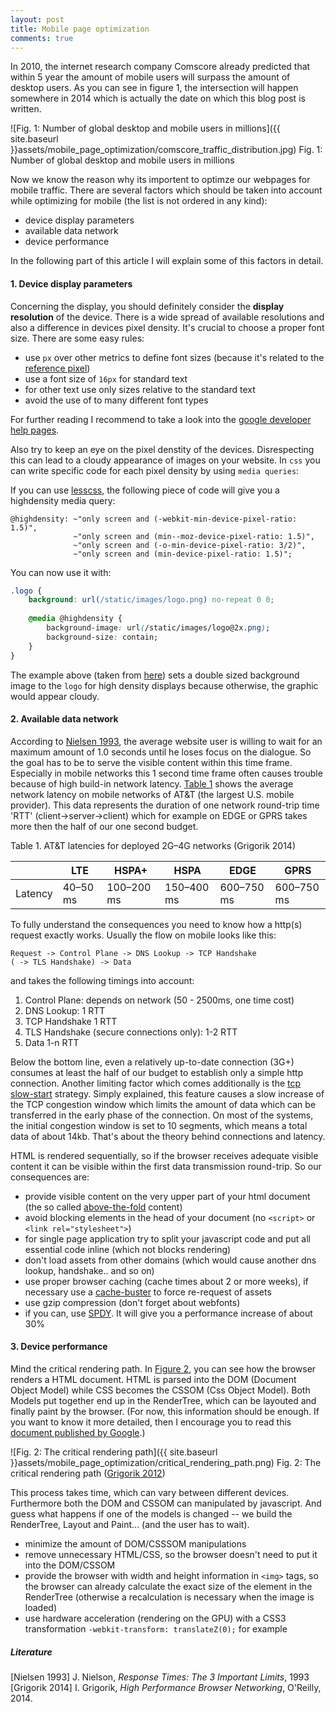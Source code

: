 ```yaml
---
layout: post
title: Mobile page optimization
comments: true
---
```


In 2010, the internet research company Comscore already predicted that within 5 year the amount of mobile users will surpass the amount of desktop users. As you can see in figure 1, the intersection will happen somewhere in 2014 which is actually the date on which this blog post is written.


![Fig. 1: Number of global desktop and mobile users in millions]({{ site.baseurl }}assets/mobile_page_optimization/comscore_traffic_distribution.jpg)
<a name="fig1">Fig. 1</a>: Number of global desktop and mobile users in millions

Now we know the reason why its importent to optimze our webpages for mobile traffic. There are several factors which should be taken into account while optimizing for mobile (the list is not ordered in any kind):

- device display parameters
- available data network
- device performance

In the following part of this article I will explain some of this factors in detail.

#### 1. Device display parameters

Concerning the display, you should definitely consider the **display resolution** of the device. There is a wide spread of available resolutions and also a difference in devices pixel density. It's crucial to choose a proper font size. There are some easy rules:

- use `px` over other metrics to define font sizes (because it's related to the [reference pixel](http://www.w3.org/TR/CSS2/syndata.html#length-units))
- use a font size of `16px` for standard text
- for other text use only sizes relative to the standard text
- avoid the use of to many different font types

For further reading I recommend to take a look into the [google developer help pages](https://developers.google.com/speed/docs/insights/UseLegibleFontSizes).


Also try to keep an eye on the pixel denstity of the devices. Disrespecting this can lead to a cloudy appearance of images on your website. In `css` you can write specific code for each pixel density by using `media queries`:

If you can use [lesscss](http://lesscss.org), the following piece of code will give you a highdensity media query:

```less
@highdensity: ~"only screen and (-webkit-min-device-pixel-ratio: 1.5)",
              ~"only screen and (min--moz-device-pixel-ratio: 1.5)",
              ~"only screen and (-o-min-device-pixel-ratio: 3/2)",
              ~"only screen and (min-device-pixel-ratio: 1.5)";
```

You can now use it with:

```css
.logo {
    background: url(/static/images/logo.png) no-repeat 0 0;
 
    @media @highdensity {
        background-image: url(/static/images/logo@2x.png);
        background-size: contain;
    }
}
```

The example above (taken from [here](http://blog.scur.pl/2012/06/variable-media-queries-less-css/)) sets a double sized background image to the `logo` for high density displays because otherwise, the graphic would appear cloudy. 


#### 2. Available data network

According to [Nielsen 1993](http://www.nngroup.com/articles/response-times-3-important-limits/),  the average website user is willing to wait for an maximum amount of 1.0 seconds until he loses focus on the dialogue. So the goal has to be to serve the visible content within this time frame.
Especially in mobile networks this 1 second time frame often causes trouble because of high build-in network latency. [Table 1](#table1) shows the average network latency on mobile networks of AT&T (the largest U.S. mobile provider). This data represents the duration of one network round-trip time 'RTT' (client->server->client) which
for example on EDGE or GPRS takes more then the half of our one second budget.


 <a name="table1">Table 1</a>. AT&T latencies for deployed 2G–4G networks (Grigorik 2014)

|           |LTE	    |HSPA+	    |HSPA	    |EDGE	    |GPRS       |
|-----------|----------|-----------|-----------|-----------|-----------|
|Latency    |40–50 ms  |100–200 ms |150–400 ms |600–750 ms |600–750 ms |

To fully understand the consequences you need to know how a http(s) request exactly works. Usually the flow on mobile looks like this:

```
Request -> Control Plane -> DNS Lookup -> TCP Handshake
( -> TLS Handshake) -> Data
```

and takes the following timings into account:

1. Control Plane: depends on network (50 - 2500ms, one time cost)
2. DNS Lookup: 1 RTT
3. TCP Handshake 1 RTT
4. TLS Handshake (secure connections only): 1-2 RTT
5. Data 1-n RTT

Below the bottom line, even a relatively up-to-date connection (3G+) consumes at least the half of our budget to establish
only a simple http connection. Another limiting factor which comes additionally is the [tcp slow-start](http://en.wikipedia.org/wiki/Slow-start) strategy.
Simply explained, this feature causes a slow increase of the TCP congestion window which limits the amount of data which can be transferred in the early phase of the connection.
On most of the systems, the initial congestion window is set to 10 segments, which means a total data of about 14kb. That's about the theory behind connections and latency.

HTML is rendered sequentially, so if the browser receives adequate visible content it can be visible within the first data transmission round-trip. So our consequences are:

- provide visible content on the very upper part of your html document (the so called [above-the-fold](http://en.wikipedia.org/wiki/Above_the_fold) content)
- avoid blocking elements in the head of your document (no `<script>` or `<link rel="stylesheet">`)
- for single page application try to split your javascript code and put all essential code inline (which not blocks rendering)
- don't load assets from other domains (which would cause another dns lookup, handshake.. and so on)
- use proper browser caching (cache times about 2 or more weeks), if necessary use a [cache-buster](https://github.com/cbas/grunt-rev) to force re-request of assets
- use gzip compression (don't forget about webfonts)
- if you can, use [SPDY](http://www.chromium.org/spdy/spdy-whitepaper). It will give you a performance increase of about 30%

#### 3. Device performance

Mind the critical rendering path. In [Figure 2](#fig2), you can see how the browser renders a HTML document. HTML is parsed into the DOM (Document Object Model) while CSS becomes
the CSSOM (Css Object Model). Both Models put together end up in the RenderTree, which can be layouted and finally paint by the browser. (For now, this information should be enough.
If you want to know it more detailed, then I encourage you to read this [document published by Google](https://developers.google.com/web/fundamentals/performance/critical-rendering-path/).)

![Fig. 2: The critical rendering path]({{ site.baseurl }}assets/mobile_page_optimization/critical_rendering_path.png)
<a name="fig2">Fig. 2</a>: The critical rendering path ([Grigorik 2012](http://calendar.perfplanet.com/2012/deciphering-the-critical-rendering-path/))

This process takes time, which can vary between different devices. Furthermore both the DOM and CSSOM can manipulated by javascript. And guess what happens if one of the models is changed --
we build the RenderTree, Layout and Paint... (and the user has to wait).

- minimize the amount of DOM/CSSSOM manipulations
- remove unnecessary HTML/CSS, so the browser doesn't need to put it into the DOM/CSSOM
- provide the browser with width and height information in `<img>` tags, so the browser can already calculate the exact size of the element in the RenderTree (otherwise a recalculation is necessary when the image is loaded)
- use hardware acceleration (rendering on the GPU) with a CSS3 transformation `-webkit-transform: translateZ(0);` for example

##### Literature

[Nielsen 1993] J. Nielson, *Response Times: The 3 Important Limits*, 1993
[Grigorik 2014] I. Grigorik, *High Performance Browser Networking*, O'Reilly, 2014.

